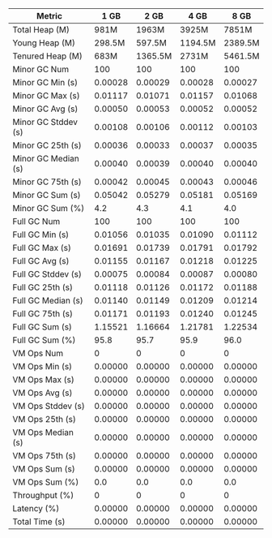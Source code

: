 | Metric | 1 GB | 2 GB | 4 GB | 8 GB |
|------|----|----|----|----|
| Total Heap (M) | 981M | 1963M | 3925M | 7851M |
| Young Heap (M) | 298.5M | 597.5M | 1194.5M | 2389.5M |
| Tenured Heap (M) | 683M | 1365.5M | 2731M | 5461.5M |
| Minor GC Num | 100 | 100 | 100 | 100 |
| Minor GC Min (s) | 0.00028 | 0.00029 | 0.00028 | 0.00027 |
| Minor GC Max (s) | 0.01117 | 0.01071 | 0.01157 | 0.01068 |
| Minor GC Avg (s) | 0.00050 | 0.00053 | 0.00052 | 0.00052 |
| Minor GC Stddev (s) | 0.00108 | 0.00106 | 0.00112 | 0.00103 |
| Minor GC 25th (s) | 0.00036 | 0.00033 | 0.00037 | 0.00035 |
| Minor GC Median (s) | 0.00040 | 0.00039 | 0.00040 | 0.00040 |
| Minor GC 75th (s) | 0.00042 | 0.00045 | 0.00043 | 0.00046 |
| Minor GC Sum (s) | 0.05042 | 0.05279 | 0.05181 | 0.05169 |
| Minor GC Sum (%) | 4.2 | 4.3 | 4.1 | 4.0 |
| Full GC Num | 100 | 100 | 100 | 100 |
| Full GC Min (s) | 0.01056 | 0.01035 | 0.01090 | 0.01112 |
| Full GC Max (s) | 0.01691 | 0.01739 | 0.01791 | 0.01792 |
| Full GC Avg (s) | 0.01155 | 0.01167 | 0.01218 | 0.01225 |
| Full GC Stddev (s) | 0.00075 | 0.00084 | 0.00087 | 0.00080 |
| Full GC 25th (s) | 0.01118 | 0.01126 | 0.01172 | 0.01188 |
| Full GC Median (s) | 0.01140 | 0.01149 | 0.01209 | 0.01214 |
| Full GC 75th (s) | 0.01171 | 0.01193 | 0.01240 | 0.01245 |
| Full GC Sum (s) | 1.15521 | 1.16664 | 1.21781 | 1.22534 |
| Full GC Sum (%) | 95.8 | 95.7 | 95.9 | 96.0 |
| VM Ops Num | 0 | 0 | 0 | 0 |
| VM Ops Min (s) | 0.00000 | 0.00000 | 0.00000 | 0.00000 |
| VM Ops Max (s) | 0.00000 | 0.00000 | 0.00000 | 0.00000 |
| VM Ops Avg (s) | 0.00000 | 0.00000 | 0.00000 | 0.00000 |
| VM Ops Stddev (s) | 0.00000 | 0.00000 | 0.00000 | 0.00000 |
| VM Ops 25th (s) | 0.00000 | 0.00000 | 0.00000 | 0.00000 |
| VM Ops Median (s) | 0.00000 | 0.00000 | 0.00000 | 0.00000 |
| VM Ops 75th (s) | 0.00000 | 0.00000 | 0.00000 | 0.00000 |
| VM Ops Sum (s) | 0.00000 | 0.00000 | 0.00000 | 0.00000 |
| VM Ops Sum (%) | 0.0 | 0.0 | 0.0 | 0.0 |
| Throughput (%) | 0 | 0 | 0 | 0 |
| Latency (%) | 0.00000 | 0.00000 | 0.00000 | 0.00000 |
| Total Time (s) | 0.00000 | 0.00000 | 0.00000 | 0.00000 |
